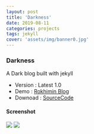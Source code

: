 ```yaml
---
layout: post
title: 'Darkness'
date: 2019-08-11
categories: projects
tags: jekyll
cover: 'assets/img/banner0.jpg'
---
```


### Darkness
A Dark blog built with jekyll

- Version : Latest 1.0
- Demo : [Rokhimin Blog](https://rokhimin.github.io)
- Downoad : [SourceCode](https://github.com/rokhimin/Darkness)

#### Screenshot
![](https://i.imgur.com/STpVMC9.jpg)
![](https://i.imgur.com/88xKb7i.jpg)






